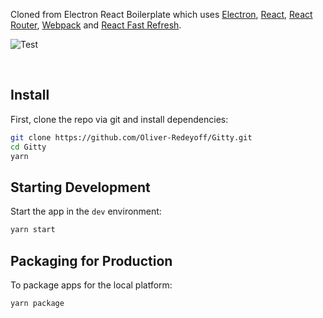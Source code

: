 <p>
  Cloned from Electron React Boilerplate which uses <a href="https://electron.atom.io/">Electron</a>, <a href="https://facebook.github.io/react/">React</a>, <a href="https://github.com/reactjs/react-router">React Router</a>, <a href="https://webpack.github.io/docs/">Webpack</a> and <a href="https://www.npmjs.com/package/react-refresh">React Fast Refresh</a>.
</p>

![Test](https://github.com/Oliver-Redeyoff/Gitty/workflows/Test/badge.svg)

<br>

<div align="center">

</div>

## Install

First, clone the repo via git and install dependencies:

```bash
git clone https://github.com/Oliver-Redeyoff/Gitty.git
cd Gitty
yarn
```

## Starting Development

Start the app in the `dev` environment:

```bash
yarn start
```

## Packaging for Production

To package apps for the local platform:

```bash
yarn package
```
